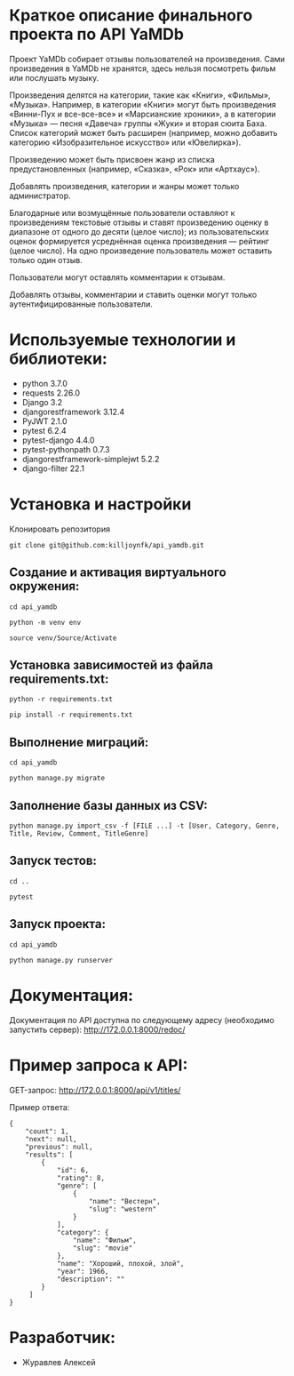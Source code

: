 # Краткое описание финального проекта по API YaMDb

Проект YaMDb собирает отзывы пользователей на произведения. Сами произведения в YaMDb не хранятся, здесь нельзя посмотреть фильм или послушать музыку.

Произведения делятся на категории, такие как «Книги», «Фильмы», «Музыка». Например, в категории «Книги» могут быть произведения «Винни-Пух и все-все-все» и «Марсианские хроники», а в категории «Музыка» — песня «Давеча» группы «Жуки» и вторая сюита Баха. Список категорий может быть расширен (например, можно добавить категорию «Изобразительное искусство» или «Ювелирка»).

Произведению может быть присвоен жанр из списка предустановленных (например, «Сказка», «Рок» или «Артхаус»).

Добавлять произведения, категории и жанры может только администратор.

Благодарные или возмущённые пользователи оставляют к произведениям текстовые отзывы и ставят произведению оценку в диапазоне от одного до десяти (целое число); из пользовательских оценок формируется усреднённая оценка произведения — рейтинг (целое число). На одно произведение пользователь может оставить только один отзыв.

Пользователи могут оставлять комментарии к отзывам.

Добавлять отзывы, комментарии и ставить оценки могут только аутентифицированные пользователи.

# Используемые технологии и библиотеки:
- python 3.7.0
- requests 2.26.0
- Django 3.2
- djangorestframework 3.12.4
- PyJWT 2.1.0
- pytest 6.2.4
- pytest-django 4.4.0
- pytest-pythonpath 0.7.3
- djangorestframework-simplejwt 5.2.2
- django-filter 22.1

# Установка и настройки
Клонировать репозитория
```
git clone git@github.com:killjoynfk/api_yamdb.git
```

## Cоздание и активация виртуального окружения:

```
cd api_yamdb
```

```
python -m venv env
```

```
source venv/Source/Activate
```

## Установка зависимостей из файла requirements.txt:

```
python -r requirements.txt
```

```
pip install -r requirements.txt
```

## Выполнение миграций:

```
cd api_yamdb
```

```
python manage.py migrate
```

## Заполнение базы данных из CSV:

```
python manage.py import_csv -f [FILE ...] -t [User, Category, Genre, Title, Review, Comment, TitleGenre]
```
## Запуск тестов:

```
cd ..
```

```
pytest
```

## Запуск проекта:

```
cd api_yamdb
```

```
python manage.py runserver
```


# Документация:

Документация по API доступна по следующему адресу (необходимо запустить сервер):
http://172.0.0.1:8000/redoc/

# Пример запроса к API:

GET-запрос: http://172.0.0.1:8000/api/v1/titles/

Пример ответа:
```
{
    "count": 1,
    "next": null,
    "previous": null,
    "results": [
        {
            "id": 6,
            "rating": 8,
            "genre": [
                {
                    "name": "Вестерн",
                    "slug": "western"
                }
            ],
            "category": {
                "name": "Фильм",
                "slug": "movie"
            },
            "name": "Хороший, плохой, злой",
            "year": 1966,
            "description": ""
        }
     ]
}
```

# Разработчик:
- Журавлев Алексей

